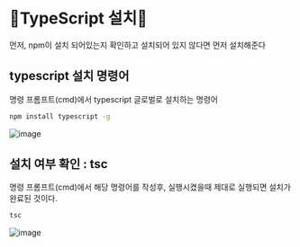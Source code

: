 # 🌻TypeScript 설치🌻
먼저, npm이 설치 되어있는지 확인하고 설치되어 있지 않다면 먼저 설치해준다

## typescript 설치 명령어
명령 프롬프트(cmd)에서 typescript 글로벌로 설치하는 명령어
```bash
npm install typescript -g
```
![image](https://github.com/limhyerin/StudyNote/assets/70150896/b8039a59-d213-4f5d-abd6-5d380efec70e)

## 설치 여부 확인 : tsc
명령 프롬프트(cmd)에서 해당 명령어를 작성후, 실행시켰을때 제대로 실행되면 설치가 완료된 것이다.
```bash
tsc
```
![image](https://github.com/limhyerin/StudyNote/assets/70150896/7630edcc-7ccd-4b2e-befc-6618ed57dc90)

